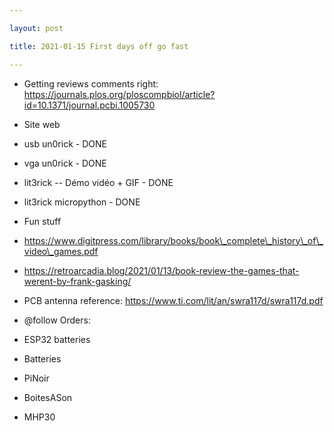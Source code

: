 ```yaml
---

layout: post

title: 2021-01-15 First days off go fast

---
```



-   Getting reviews comments right:
    https://journals.plos.org/ploscompbiol/article?id=10.1371/journal.pcbi.1005730

-   Site web

-   usb un0rick - DONE
-   vga un0rick - DONE
-   lit3rick -- Démo vidéo + GIF - DONE
-   lit3rick micropython - DONE
-   Fun stuff
-   https://www.digitpress.com/library/books/book\_complete\_history\_of\_video\_games.pdf
-   https://retroarcadia.blog/2021/01/13/book-review-the-games-that-werent-by-frank-gasking/

-   PCB antenna reference:
    https://www.ti.com/lit/an/swra117d/swra117d.pdf

-   @follow Orders:

-   ESP32 batteries
-   Batteries
-   PiNoir
-   BoitesASon
-   MHP30

